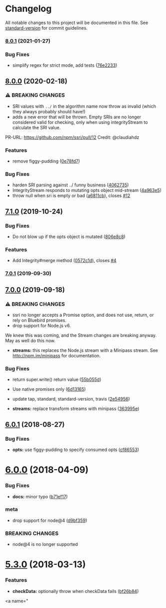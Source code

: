 # Changelog

All notable changes to this project will be documented in this file. See [standard-version](https://github.com/conventional-changelog/standard-version) for commit guidelines.

### [8.0.1](https://github.com/npm/ssri/compare/v8.0.0...v8.0.1) (2021-01-27)


### Bug Fixes

* simplify regex for strict mode, add tests ([76e2233](https://github.com/npm/ssri/commit/76e223317d971f19e4db8191865bdad5edee40d2))

## [8.0.0](https://github.com/npm/ssri/compare/v7.1.0...v8.0.0) (2020-02-18)


### ⚠ BREAKING CHANGES

* SRI values with `../` in the algorithm name now throw
as invalid (which they always probably should have!)
* adds a new error that will be thrown.  Empty SRIs are
no longer considered valid for checking, only when using integrityStream
to calculate the SRI value.

PR-URL: https://github.com/npm/ssri/pull/12
Credit: @claudiahdz

### Features

* remove figgy-pudding ([0e78fd7](https://github.com/npm/ssri/commit/0e78fd7b754e2d098875eb4c57238709d96d7c27))


### Bug Fixes

* harden SRI parsing against ../ funny business ([4062735](https://github.com/npm/ssri/commit/4062735d1281941fd32ac4320b9f9965fcec278b))
* IntegrityStream responds to mutating opts object mid-stream ([4a963e5](https://github.com/npm/ssri/commit/4a963e5982478c6b07f86848cdb72d142c765195))
* throw null when sri is empty or bad ([a6811cb](https://github.com/npm/ssri/commit/a6811cba71e20ea1fdefa6e50c9ea3c67efc2500)), closes [#12](https://github.com/npm/ssri/issues/12)

## [7.1.0](https://github.com/npm/ssri/compare/v7.0.1...v7.1.0) (2019-10-24)


### Bug Fixes

* Do not blow up if the opts object is mutated ([806e8c8](https://github.com/npm/ssri/commit/806e8c8))


### Features

* Add Integrity#merge method ([0572c1d](https://github.com/npm/ssri/commit/0572c1d)), closes [#4](https://github.com/npm/ssri/issues/4)

### [7.0.1](https://github.com/npm/ssri/compare/v7.0.0...v7.0.1) (2019-09-30)

## [7.0.0](https://github.com/npm/ssri/compare/v6.0.1...v7.0.0) (2019-09-18)


### ⚠ BREAKING CHANGES

* ssri no longer accepts a Promise option, and does not
use, return, or rely on Bluebird promises.
* drop support for Node.js v6.

We knew this was coming, and the Stream changes are breaking anyway.
May as well do this now.
* **streams:** this replaces the Node.js stream with a Minipass
stream.  See http://npm.im/minipass for documentation.

### Bug Fixes

* return super.write() return value ([55b055d](https://github.com/npm/ssri/commit/55b055d))


* Use native promises only ([6d13165](https://github.com/npm/ssri/commit/6d13165))
* update tap, standard, standard-version, travis ([2e54956](https://github.com/npm/ssri/commit/2e54956))
* **streams:** replace transform streams with minipass ([363995e](https://github.com/npm/ssri/commit/363995e))

<a name="6.0.1"></a>
## [6.0.1](https://github.com/npm/ssri/compare/v6.0.0...v6.0.1) (2018-08-27)


### Bug Fixes

* **opts:** use figgy-pudding to specify consumed opts ([cf86553](https://github.com/npm/ssri/commit/cf86553))



<a name="6.0.0"></a>
# [6.0.0](https://github.com/npm/ssri/compare/v5.3.0...v6.0.0) (2018-04-09)


### Bug Fixes

* **docs:** minor typo ([b71ef17](https://github.com/npm/ssri/commit/b71ef17))


### meta

* drop support for node@4 ([d9bf359](https://github.com/npm/ssri/commit/d9bf359))


### BREAKING CHANGES

* node@4 is no longer supported



<a name="5.3.0"></a>
# [5.3.0](https://github.com/npm/ssri/compare/v5.2.4...v5.3.0) (2018-03-13)


### Features

* **checkData:** optionally throw when checkData fails ([bf26b84](https://github.com/npm/ssri/commit/bf26b84))



<a name="